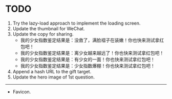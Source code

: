 # TODO

1. Try the lazy-load approach to implement the loading screen.
2. Update the thumbnail for WeChat.
3. Update the copy for sharing.
	- 我的少女指数鉴定结果是：没救了，满脸褶子在装嫩！你也快来测试拿红包吧！
	- 我的少女指数鉴定结果是：离少女越来越远了！你也快来测试拿红包吧！
	- 我的少女指数鉴定结果是：有少女的一面！你也快来测试拿红包吧！
	- 我的少女指数鉴定结果是：少女指数爆棚！你也快来测试拿红包吧！
4. Append a hash URL to the gift target.
5. Update the hero image of 1st question.

---

- Favicon.